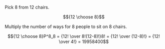 Pick 8 from 12 chairs.

```math
{12 \choose 8}
```

Multiply the number of ways for 8 people to sit on 8 chairs.

```math
{12 \choose 8}P^8_8
= {12! \over 8!(12-8)!}8!
= {12! \over (12-8)!}
= {12! \over 4!}
= 19958400
```